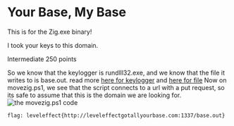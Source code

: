 #  Your Base, My Base

This is for the Zig.exe binary!

I took your keys to this domain.

Intermediate 
250 points 


So we know that the keylogger is rundlll32.exe, and we know that the file it writes to is base.out. read more [here for keylogger](One_of_these_process_names.md) and [here for file](Keylogger_out_1.md) 
Now on movezig.ps1, we see that the script connects to a url with a put request, so its safe to assume that this is the domain we are looking for.
![the movezig.ps1 code](Images/movezig.ps1)

`flag: leveleffect{http://leveleffectgotallyourbase.com:1337/base.out}`



